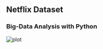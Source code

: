 ## Netflix Dataset
### Big-Data Analysis with Python
![plot](https://wallpapercave.com/wp/wp5063339.png)
